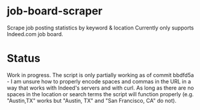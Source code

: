 # job-board-scraper
Scrape job posting statistics by keyword &amp; location
Currently only supports Indeed.com job board.

# Status
Work in progress.
The script is only partially working as of commit bbdfd5a - I am unsure how to properly encode spaces and commas in the URL in a way that works with Indeed's servers and with curl. As long as there are no spaces in the location or search terms the script will function properly (e.g. "Austin,TX" works but "Austin, TX" and "San Francisco, CA" do not).
